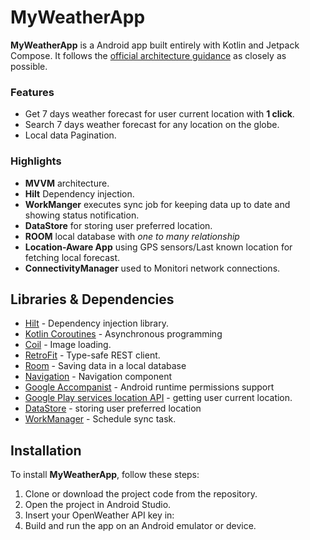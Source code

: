 # MyWeatherApp
**MyWeatherApp** is a Android app built entirely with Kotlin and Jetpack Compose. It
follows the [official architecture guidance](https://developer.android.com/jetpack/guide) as closely as possible.

### Features
*   Get 7 days weather forecast for user current location with **1 click**.
*   Search 7 days weather forecast for any location on the globe.
*   Local data Pagination.

### Highlights
* **MVVM** architecture.
* **Hilt** Dependency injection.
* **WorkManger** executes sync job for keeping data up to date and showing status notification.
* **DataStore** for storing user preferred location.
* **ROOM** local database with _one to many relationship_
* **Location-Aware App** using GPS sensors/Last known location for fetching local forecast.
* **ConnectivityManager** used to Monitori network connections. 

  
## Libraries & Dependencies
- [Hilt](https://developer.android.com/training/dependency-injection/hilt-jetpack) - Dependency injection library.
- [Kotlin Coroutines](https://developer.android.com/kotlin/coroutines) - Asynchronous programming 
- [Coil](https://coil-kt.github.io/coil/compose/) - Image loading.
- [RetroFit](https://square.github.io/retrofit/) - Type-safe REST client.
- [Room](https://developer.android.com/training/data-storage/room) - Saving data in a local database
- [Navigation](https://developer.android.com/guide/navigation) - Navigation component 
- [Google Accompanist](https://github.com/google/accompanist) - Android runtime permissions support
- [Google Play services location API](https://developer.android.com/training/location/retrieve-current) - getting user current location.
- [DataStore](https://developer.android.com/topic/libraries/architecture/datastore) - storing user preferred location
- [WorkManager](https://developer.android.com/topic/libraries/architecture/workmanager) - Schedule sync task.

## Installation
To install **MyWeatherApp**, follow these steps:
1. Clone or download the project code from the repository.
2. Open the project in Android Studio.
3. Insert your OpenWeather API key in: 
4. Build and run the app on an Android emulator or device.
